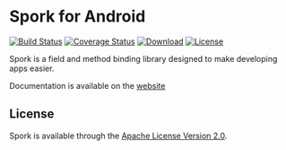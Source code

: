 # Spork for Android
[![Build Status][build-status-svg]][build-status-link]
[![Coverage Status][coverage-svg]][coverage-link]
[![Download][download-svg]][download-link]
[![License][license-svg]][license-link]

Spork is a field and method binding library designed to make developing apps easier.

Documentation is available on the [website](http://sporklibrary.github.io)

## License

Spork is available through the [Apache License Version 2.0](http://www.apache.org/licenses/LICENSE-2.0).

[build-status-svg]: http://img.shields.io/travis/SporkLibrary/Spork-Android/master.svg?style=flat
[build-status-link]: https://travis-ci.org/SporkLibrary/Spork-Android
[coverage-svg]: https://coveralls.io/repos/github/SporkLibrary/Spork-Android/badge.svg?branch=master
[coverage-link]: https://coveralls.io/github/SporkLibrary/Spork-Android?branch=master
[download-svg]: https://api.bintray.com/packages/sporklibrary/spork/spork-android/images/download.svg
[download-link]: https://bintray.com/sporklibrary/spork/spork-android/_latestVersion
[license-svg]: https://img.shields.io/badge/license-Apache%202.0-lightgrey.svg?style=flat
[license-link]: https://github.com/SporkLibrary/Spork-Android/blob/master/LICENSE

